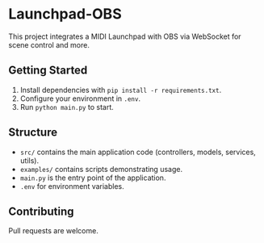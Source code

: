 # Launchpad-OBS

This project integrates a MIDI Launchpad with OBS via WebSocket for scene control and more.

## Getting Started
1. Install dependencies with `pip install -r requirements.txt`.
2. Configure your environment in `.env`.
3. Run `python main.py` to start.

## Structure
- `src/` contains the main application code (controllers, models, services, utils).
- `examples/` contains scripts demonstrating usage.
- `main.py` is the entry point of the application.
- `.env` for environment variables.

## Contributing
Pull requests are welcome.
